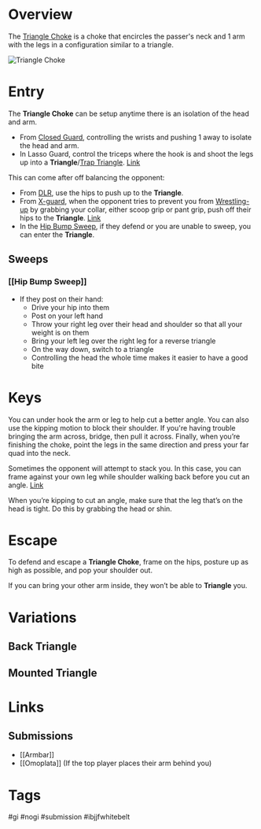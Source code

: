 # Overview
The <u>Triangle Choke</u> is a choke that encircles the passer's neck and 1 arm with the legs in a configuration similar to a triangle.

![Triangle Choke](https://gumacliftonnj.com/wp-content/uploads/2023/06/Mastering-the-Triangle-Choke-Essential-Tips-and-Variations.png)
# Entry
The **Triangle Choke** can be setup anytime there is an isolation of the head and arm.
- From [Closed Guard](obsidian://open?vault=Obsidian-BJJ-Notes&file=Guards%2FClosed%20Guard), controlling the wrists and pushing 1 away to isolate the head and arm.
- In Lasso Guard, control the triceps where the hook is and shoot the legs up into a **Triangle**/[Trap Triangle](obsidian://open?vault=Obsidian-BJJ-Notes&file=Positions%2FTrap%20Triangle). [Link](https://www.youtube.com/shorts/7XBWcjFlqh0)

This can come after off balancing the opponent:
- From [DLR](obsidian://open?vault=Obsidian-BJJ-Notes&file=Guards%2FDe%20La%20Riva), use the hips to push up to the **Triangle**.
- From [X-guard](obsidian://open?vault=Obsidian-BJJ-Notes&file=Guards%2FX-guard), when the opponent tries to prevent you from [Wrestling-up](obsidian://open?vault=Obsidian-BJJ-Notes&file=Transitions%2FWrestle-up) by grabbing your collar, either scoop grip or pant grip, push off their hips to the **Triangle**. [Link](https://www.youtube.com/watch?v=CWt5-b4yack)
- In the [Hip Bump Sweep](obsidian://open?vault=Obsidian-BJJ-Notes&file=Sweeps%2FHip%20Bump%20Sweep), if they defend or you are unable to sweep, you can enter the **Triangle**.
## Sweeps
### [[Hip Bump Sweep]]
- If they post on their hand:
	- Drive your hip into them
	- Post on your left hand
	- Throw your right leg over their head and shoulder so that all your weight is on them
	- Bring your left leg over the right leg for a reverse triangle
	- On the way down, switch to a triangle
	- Controlling the head the whole time makes it easier to have a good bite
# Keys
You can under hook the arm or leg to help cut a better angle. You can also use the kipping motion to block their shoulder. If you're having trouble bringing the arm across, bridge, then pull it across. Finally, when you’re finishing the choke, point the legs in the same direction and press your far quad into the neck.

Sometimes the opponent will attempt to stack you. In this case, you can frame against your own leg while shoulder walking back before you cut an angle. [Link](https://www.youtube.com/watch?v=krq1YLXOZWs)

When you’re kipping to cut an angle, make sure that the leg that’s on the head is tight. Do this by grabbing the head or shin.
# Escape
To defend and escape a **Triangle Choke**, frame on the hips, posture up as high as possible, and pop your shoulder out.

If you can bring your other arm inside, they won’t be able to **Triangle** you.
# Variations
## Back Triangle
## Mounted Triangle
# Links
## Submissions
- [[Armbar]]
- [[Omoplata]] (If the top player places their arm behind you)
# Tags
#gi #nogi #submission #ibjjfwhitebelt